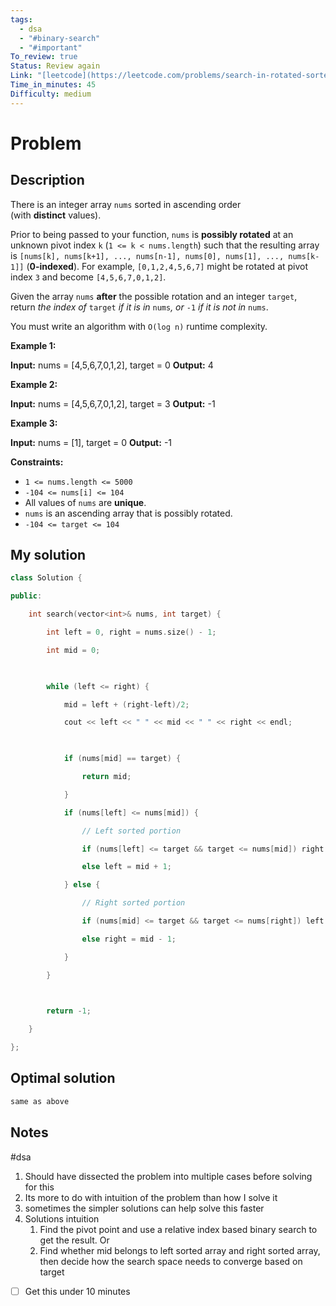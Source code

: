 ```yaml
---
tags:
  - dsa
  - "#binary-search"
  - "#important"
To_review: true
Status: Review again
Link: "[leetcode](https://leetcode.com/problems/search-in-rotated-sorted-array/description/)"
Time_in_minutes: 45
Difficulty: medium
---
```

# Problem
## Description
There is an integer array `nums` sorted in ascending order (with **distinct** values).

Prior to being passed to your function, `nums` is **possibly rotated** at an unknown pivot index `k` (`1 <= k < nums.length`) such that the resulting array is `[nums[k], nums[k+1], ..., nums[n-1], nums[0], nums[1], ..., nums[k-1]]` (**0-indexed**). For example, `[0,1,2,4,5,6,7]` might be rotated at pivot index `3` and become `[4,5,6,7,0,1,2]`.

Given the array `nums` **after** the possible rotation and an integer `target`, return _the index of_ `target` _if it is in_ `nums`_, or_ `-1` _if it is not in_ `nums`.

You must write an algorithm with `O(log n)` runtime complexity.

**Example 1:**

**Input:** nums = [4,5,6,7,0,1,2], target = 0
**Output:** 4

**Example 2:**

**Input:** nums = [4,5,6,7,0,1,2], target = 3
**Output:** -1

**Example 3:**

**Input:** nums = [1], target = 0
**Output:** -1

**Constraints:**

- `1 <= nums.length <= 5000`
- `-104 <= nums[i] <= 104`
- All values of `nums` are **unique**.
- `nums` is an ascending array that is possibly rotated.
- `-104 <= target <= 104`
## My solution
```cpp
class Solution {

public:

    int search(vector<int>& nums, int target) {

        int left = 0, right = nums.size() - 1;

        int mid = 0;

  

        while (left <= right) {

            mid = left + (right-left)/2;

            cout << left << " " << mid << " " << right << endl;

  

            if (nums[mid] == target) {

                return mid;

            }

            if (nums[left] <= nums[mid]) {

                // Left sorted portion

                if (nums[left] <= target && target <= nums[mid]) right = mid - 1;

                else left = mid + 1;

            } else {

                // Right sorted portion

                if (nums[mid] <= target && target <= nums[right]) left = mid + 1;

                else right = mid - 1;

            }

        }

  

        return -1;

    }

};
```
## Optimal solution
```cpp
same as above
```
## Notes
#dsa
1. Should have dissected the problem into multiple cases before solving for this
2. Its more to do with intuition of the problem than how I solve it
3. sometimes the simpler solutions can help solve this faster
4. Solutions intuition
	1. Find the pivot point and use a relative index based binary search to get the result. Or
	2. Find whether mid belongs to left sorted array and right sorted array, then decide how the search space needs to converge based on target
- [ ] Get this under 10 minutes